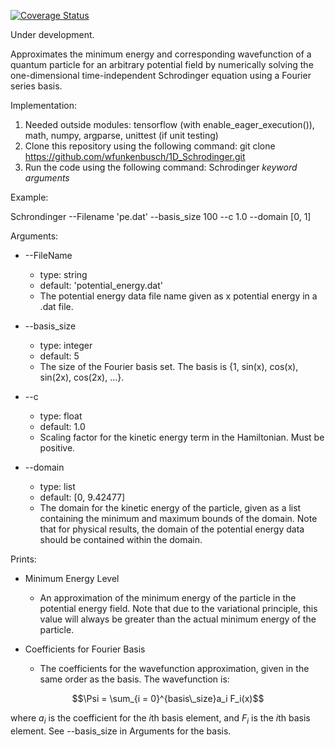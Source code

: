 [![Coverage Status](https://coveralls.io/repos/github/wfunkenbusch/1D_Schrodinger/badge.svg?branch=master)](https://coveralls.io/github/wfunkenbusch/1D_Schrodinger?branch=master)

Under development.

Approximates the minimum energy and corresponding wavefunction of a quantum particle for an arbitrary potential field by numerically solving the one-dimensional time-independent Schrodinger equation using a Fourier series basis.

Implementation:
1. Needed outside modules: tensorflow (with enable_eager_execution()), math, numpy, argparse, unittest (if unit testing)
2. Clone this repository using the following command: git clone https://github.com/wfunkenbusch/1D_Schrodinger.git 
3. Run the code using the following command: Schrodinger *keyword arguments*

Example:

Schrondinger --Filename 'pe.dat' --basis_size 100 --c 1.0 --domain [0, 1]

Arguments:

* --FileName
    * type: string
    * default: 'potential_energy.dat'
    * The potential energy data file name given as x potential energy in a .dat file.

* --basis_size
    * type: integer
    * default: 5
    * The size of the Fourier basis set. The basis is {1, sin(x), cos(x), sin(2x), cos(2x), ...}.

* --c
    * type: float
    * default: 1.0
    * Scaling factor for the kinetic energy term in the Hamiltonian. Must be positive.

* --domain
    * type: list
    * default: [0, 9.42477]
    * The domain for the kinetic energy of the particle, given as a list containing the minimum and maximum bounds of the domain. Note that for physical results, the domain of the potential energy data should be contained within the domain.

Prints:

* Minimum Energy Level
    * An approximation of the minimum energy of the particle in the potential energy field. Note that due to the variational principle, this value will always be greater than the actual minimum energy of the particle.

* Coefficients for Fourier Basis
    * The coefficients for the wavefunction approximation, given in the same order as the basis. The wavefunction is:

$$\Psi = \sum_{i = 0}^{basis\_size}a_i F_i(x)$$

where $a_i$ is the coefficient for the $i$th basis element, and $F_i$ is the $i$th basis element. See --basis_size in Arguments for the basis.
